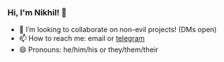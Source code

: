 ### Hi, I'm Nikhil! 👋

- 👯 I’m looking to collaborate on non-evil projects! (DMs open)
- 📫 How to reach me: email or [telegram](https://t.me/xnjha)
- 😄 Pronouns: he/him/his or they/them/their
